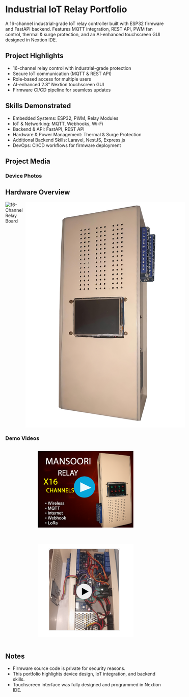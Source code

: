 # Industrial IoT Relay Portfolio

A 16-channel industrial-grade IoT relay controller built with ESP32 firmware and FastAPI backend. Features MQTT integration, REST API, PWM fan control, thermal & surge protection, and an AI-enhanced touchscreen GUI designed in Nextion IDE.

## Project Highlights
- 16-channel relay control with industrial-grade protection
- Secure IoT communication (MQTT & REST API)
- Role-based access for multiple users
- AI-enhanced 2.8” Nextion touchscreen GUI
- Firmware CI/CD pipeline for seamless updates

## Skills Demonstrated
- Embedded Systems: ESP32, PWM, Relay Modules
- IoT & Networking: MQTT, Webhooks, Wi-Fi
- Backend & API: FastAPI, REST API
- Hardware & Power Management: Thermal & Surge Protection
- Additional Backend Skills: Laravel, NestJS, Express.js
- DevOps: CI/CD workflows for firmware deployment

## Project Media

### Device Photos
## Hardware Overview
<div style="display: flex; gap: 10px;">
  <img src="docs/relay-x16.png" alt="16-Channel Relay Board" width="500"/>
  <img src="docs/mansoori-relay-case.png" alt="Case of x16 relay" width="500"/>
</div>

### Demo Videos
<div style="display: flex; gap: 20px; flex-wrap: wrap; justify-content: center;">

  <a href="https://drive.google.com/file/d/1MGCB0fB2KWl_RKL3cDo0bGKrn-c_zvfe/view?usp=sharing"
     target="_blank" rel="noopener noreferrer" style="display: block;">
    <img src="docs/case-thumbnail.png" alt="Case Demo Thumbnail" width="300"/>
  </a>

  <a href="https://drive.google.com/file/d/17JpMd7C1Y9j4aAa2YxCbYHXK-l0a70tc/view?usp=sharing"
     target="_blank" rel="noopener noreferrer" style="display: block;">
    <img src="docs/Hardware-thumbnail.png" alt="Hardware Demo Thumbnail" width="300"/>
  </a>

</div>


## Notes
- Firmware source code is private for security reasons.
- This portfolio highlights device design, IoT integration, and backend skills.
- Touchscreen interface was fully designed and programmed in Nextion IDE.

